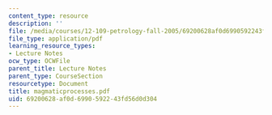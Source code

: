 ```yaml
---
content_type: resource
description: ''
file: /media/courses/12-109-petrology-fall-2005/69200628af0d6990592243fd56d0d304_magmaticprocesses.pdf
file_type: application/pdf
learning_resource_types:
- Lecture Notes
ocw_type: OCWFile
parent_title: Lecture Notes
parent_type: CourseSection
resourcetype: Document
title: magmaticprocesses.pdf
uid: 69200628-af0d-6990-5922-43fd56d0d304
---
```


